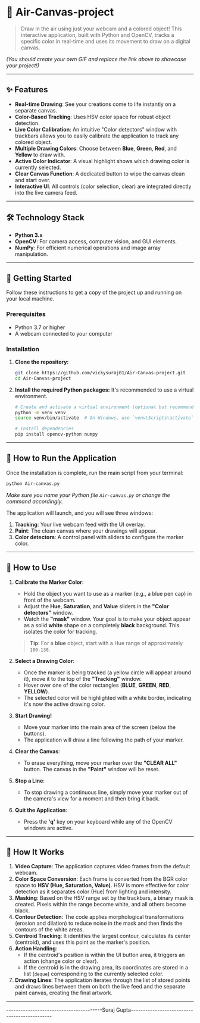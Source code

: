 # 🎨 Air-Canvas-project

> Draw in the air using just your webcam and a colored object\! This interactive application, built with Python and OpenCV, tracks a specific color in real-time and uses its movement to draw on a digital canvas.

*(You should create your own GIF and replace the link above to showcase your project\!)*

-----

## ✨ Features

  * **Real-time Drawing**: See your creations come to life instantly on a separate canvas.
  * **Color-Based Tracking**: Uses HSV color space for robust object detection.
  * **Live Color Calibration**: An intuitive "Color detectors" window with trackbars allows you to easily calibrate the application to track any colored object.
  * **Multiple Drawing Colors**: Choose between **Blue**, **Green**, **Red**, and **Yellow** to draw with.
  * **Active Color Indicator**: A visual highlight shows which drawing color is currently selected.
  * **Clear Canvas Function**: A dedicated button to wipe the canvas clean and start over.
  * **Interactive UI**: All controls (color selection, clear) are integrated directly into the live camera feed.

-----

## 🛠️ Technology Stack

  * **Python 3.x**
  * **OpenCV**: For camera access, computer vision, and GUI elements.
  * **NumPy**: For efficient numerical operations and image array manipulation.

-----

## 🚀 Getting Started

Follow these instructions to get a copy of the project up and running on your local machine.

### Prerequisites

  * Python 3.7 or higher
  * A webcam connected to your computer

### Installation

1.  **Clone the repository:**

    ```sh
    git clone https://github.com/vickysuraj01/Air-Canvas-project.git
    cd Air-Canvas-project
    ```

2.  **Install the required Python packages:**
    It's recommended to use a virtual environment.

    ```sh
    # Create and activate a virtual environment (optional but recommended)
    python -m venv venv
    source venv/bin/activate  # On Windows, use `venv\Scripts\activate`

    # Install dependencies
    pip install opencv-python numpy
    ```

-----

## 🏃 How to Run the Application

Once the installation is complete, run the main script from your terminal:

```sh
python Air-canvas.py
```

*Make sure you name your Python file `Air-canvas.py` or change the command accordingly.*

The application will launch, and you will see three windows:

1.  **Tracking**: Your live webcam feed with the UI overlay.
2.  **Paint**: The clean canvas where your drawings will appear.
3.  **Color detectors**: A control panel with sliders to configure the marker color.

-----

## 🎨 How to Use

1.  **Calibrate the Marker Color**:

      * Hold the object you want to use as a marker (e.g., a blue pen cap) in front of the webcam.
      * Adjust the **Hue**, **Saturation**, and **Value** sliders in the **"Color detectors"** window.
      * Watch the **"mask"** window. Your goal is to make your object appear as a solid **white** shape on a completely **black** background. This isolates the color for tracking.

    > **Tip**: For a **blue** object, start with a Hue range of approximately `100-130`.

2.  **Select a Drawing Color**:

      * Once the marker is being tracked (a yellow circle will appear around it), move it to the top of the **"Tracking"** window.
      * Hover over one of the color rectangles (**BLUE**, **GREEN**, **RED**, **YELLOW**).
      * The selected color will be highlighted with a white border, indicating it's now the active drawing color.

3.  **Start Drawing\!**

      * Move your marker into the main area of the screen (below the buttons).
      * The application will draw a line following the path of your marker.

4.  **Clear the Canvas**:

      * To erase everything, move your marker over the **"CLEAR ALL"** button. The canvas in the **"Paint"** window will be reset.

5.  **Stop a Line**:

      * To stop drawing a continuous line, simply move your marker out of the camera's view for a moment and then bring it back.

6.  **Quit the Application**:

      * Press the **'q'** key on your keyboard while any of the OpenCV windows are active.

-----

## 🔧 How It Works

1.  **Video Capture**: The application captures video frames from the default webcam.
2.  **Color Space Conversion**: Each frame is converted from the BGR color space to **HSV (Hue, Saturation, Value)**. HSV is more effective for color detection as it separates color (Hue) from lighting and intensity.
3.  **Masking**: Based on the HSV range set by the trackbars, a binary mask is created. Pixels within the range become white, and all others become black.
4.  **Contour Detection**: The code applies morphological transformations (erosion and dilation) to reduce noise in the mask and then finds the contours of the white areas.
5.  **Centroid Tracking**: It identifies the largest contour, calculates its center (centroid), and uses this point as the marker's position.
6.  **Action Handling**:
      * If the centroid's position is within the UI button area, it triggers an action (change color or clear).
      * If the centroid is in the drawing area, its coordinates are stored in a list (`deque`) corresponding to the currently selected color.
7.  **Drawing Lines**: The application iterates through the list of stored points and draws lines between them on both the live feed and the separate paint canvas, creating the final artwork.

-----

----------------------------------------Suraj Gupta---------------------------------------------

